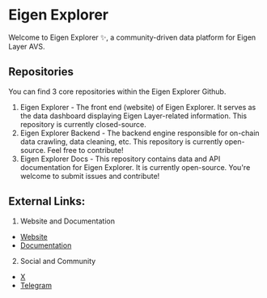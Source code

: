 # Eigen Explorer

Welcome to Eigen Explorer ✨, a community-driven data platform for Eigen Layer AVS.

## Repositories

You can find 3 core repositories within the Eigen Explorer Github.

1. Eigen Explorer - The front end (website) of Eigen Explorer. It serves as the data dashboard displaying Eigen Layer-related information. This repository is currently closed-source.
2. Eigen Explorer Backend - The backend engine responsible for on-chain data crawling, data cleaning, etc. This repository is currently open-source. Feel free to contribute!
3. Eigen Explorer Docs - This repository contains data and API documentation for Eigen Explorer. It is currently open-source. You're welcome to submit issues and contribute!

## External Links:
1. Website and Documentation
- [Website](https://eigenexplorer.com)
- [Documentation](htts://docs.eigenexplorer.com)

2. Social and Community
- [X](https://twitter.com/eigenexplorer)
-  [Telegram](https://t.me/eigenexplorer)
